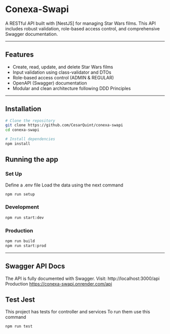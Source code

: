 # Conexa-Swapi

A RESTful API built with [NestJS] for managing Star Wars films. This API includes robust validation, role-based access control, and comprehensive Swagger documentation.

---

## Features

- Create, read, update, and delete Star Wars films
- Input validation using class-validator and DTOs
- Role-based access control (ADMIN & REGULAR)
- OpenAPI (Swagger) documentation
- Modular and clean architecture following DDD Principles

---

## Installation

```bash
# Clone the repository
git clone https://github.com/CesarQuint/conexa-swapi
cd conexa-swapi

# Install dependencies
npm install
```

## Running the app

### Set Up

Define a .env file
Load the data using the next command

```bash
npm run setup
```

### Development

```bash
npm run start:dev
```

### Production

```bash
npm run build
npm run start:prod
```

---

## Swagger API Docs

The API is fully documented with Swagger.
Visit: http://localhost:3000/api
Production https://conexa-swapi.onrender.com/api

## Test Jest

This project has tests for controller and services
To run them use this command

```bash
npm run test
```
